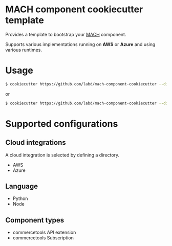 # MACH component cookiecutter template

Provides a template to bootstrap your [MACH](https://machcomposer.io) component.

Supports various implementations running on **AWS** or **Azure** and using various runtimes.

# Usage

```bash
$ cookiecutter https://github.com/labd/mach-component-cookiecutter --directory="aws"
```

or 

```bash
$ cookiecutter https://github.com/labd/mach-component-cookiecutter --directory="azure"
```

# Supported configurations

## Cloud integrations

A cloud integration is selected by defining a directory.

- AWS
- Azure

## Language

- Python
- Node

## Component types

- commercetools API extension
- commercetools Subscription
